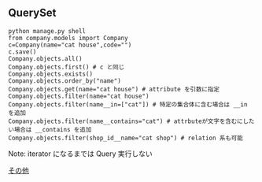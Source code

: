 ## QuerySet

```
python manage.py shell
from company.models import Company
c=Company(name="cat house",code="")
c.save()
Company.objects.all()
Company.objects.first() # c と同じ
Company.objects.exists()
Company.objects.order_by("name")
Company.objects.get(name="cat house") # attribute を引数に指定
Company.objects.filter(name="cat house") 
Company.objects.filter(name__in=["cat"]) # 特定の集合体に含む場合は __in を追加
Company.objects.filter(name__contains="cat") # attrbuteが文字を含むにしたい場合は __contains を追加
Company.objects.filter(shop_id__name="cat shop") # relation 系も可能
```

Note: iterator になるまでは Query 実行しない

[その他](https://docs.djangoproject.com/en/3.2/ref/models/querysets/)